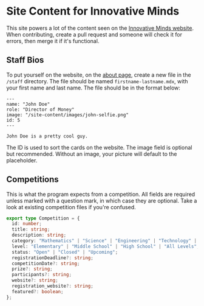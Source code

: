 # Site Content for Innovative Minds

This site powers a lot of the content seen on the [Innovative Minds website](https://www.innovativemindswa.org/). When contributing, create a pull request and someone will check it for errors, then merge it if it's functional.

## Staff Bios

To put yourself on the website, on the [about page](https://www.innovativemindswa.org/about), create a new file in the `/staff` directory. The file should be named `firstname-lastname.mdx`, with your first name and last name. The file should be in the format below:

```mdx
---
name: "John Doe"
role: "Director of Money"
image: "/site-content/images/john-selfie.png"
id: 5
---

John Doe is a pretty cool guy.
```

The ID is used to sort the cards on the website. The image field is optional but recommended. Without an image, your picture will default to the placeholder.

## Competitions

This is what the program expects from a competition. All fields are required unless marked with a question mark, in which case they are optional. Take a look at existing competition files if you're confused.

```ts
export type Competition = {
  id: number;
  title: string;
  description: string;
  category: "Mathematics" | "Science" | "Engineering" | "Technology" | "Other";
  level: "Elementary" | "Middle School" | "High School" | "All Levels";
  status: "Open" | "Closed" | "Upcoming";
  registrationDeadline?: string;
  competitionDate?: string;
  prize?: string;
  participants?: string;
  website?: string;
  registration_website?: string;
  featured?: boolean;
};
```
